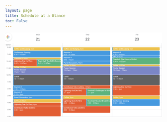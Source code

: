 ```yaml
---
layout: page
title: Schedule at a Glance
toc: False
---
```


<img src="/assets/conference-sched-glance.png" class="img-fluid" alt="A table summarizing the SUDS workshop and conference schedule.">